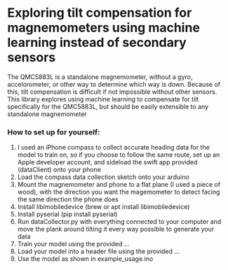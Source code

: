 # Exploring tilt compensation for magnemometers using machine learning instead of secondary sensors
The QMC5883L is a standalone magnemometer, without a gyro, accelorometer, or other way to determine which way is down.
Because of this, tilt compensation is difficult if not impossible without other sensors.
This library explores using machine learning to compensate for tilt specifically for the QMC5883L, but should be easily extensible to any standalone magnemometer

### How to set up for yourself:
1. I used an iPhone compass to collect accurate heading data for the model to train on, so if you choose to follow the same route, set up an Apple developer account, and sideload the swift app provided (dataClient) onto your phone
3. Load the compass data collection sketch onto your arduino
4. Mount the magnemometer and phone to a flat plane (I used a piece of wood), with the direction you want the magemometer to detect facing the same direction the phone does
5. Install libimobiledevice (brew or apt install libimobiledevice)
6. Install pyserial (pip install pyserial)
7. Run dataCollector.py with everything connected to your computer and move the plank around tilting it every way possible to generate your data
8. Train your model using the provided ...
9. Load your model into a header file using the provided ...
10. Use the model as shown in example_usage.ino
